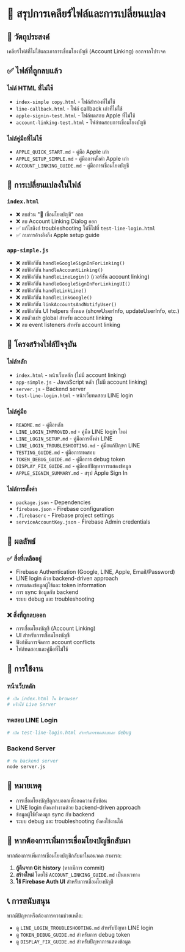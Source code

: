 # 🧹 สรุปการเคลียร์ไฟล์และการเปลี่ยนแปลง

## 🎯 วัตถุประสงค์
เคลียร์ไฟล์ที่ไม่ใช้และเอาการเชื่อมโยงบัญชี (Account Linking) ออกจากโปรเจค

## ✅ ไฟล์ที่ถูกลบแล้ว

### ไฟล์ HTML ที่ไม่ใช้
- `index-simple copy.html` - ไฟล์สำรองที่ไม่ใช้
- `line-callback.html` - ไฟล์ callback เก่าที่ไม่ใช้
- `apple-signin-test.html` - ไฟล์ทดสอบ Apple ที่ไม่ใช้
- `account-linking-test.html` - ไฟล์ทดสอบการเชื่อมโยงบัญชี

### ไฟล์คู่มือที่ไม่ใช้
- `APPLE_QUICK_START.md` - คู่มือ Apple เก่า
- `APPLE_SETUP_SIMPLE.md` - คู่มือการตั้งค่า Apple เก่า
- `ACCOUNT_LINKING_GUIDE.md` - คู่มือการเชื่อมโยงบัญชี

## 🔧 การเปลี่ยนแปลงในไฟล์

### `index.html`
- ❌ ลบส่วน "🔗 เชื่อมโยงบัญชี" ออก
- ❌ ลบ Account Linking Dialog ออก
- ✅ แก้ไขลิงก์ troubleshooting ให้ชี้ไปที่ `test-line-login.html`
- ✅ ลบการอ้างอิงถึง Apple setup guide

### `app-simple.js`
- ❌ ลบฟังก์ชัน `handleGoogleSignInForLinking()`
- ❌ ลบฟังก์ชัน `handleAccountLinking()`
- ❌ ลบฟังก์ชัน `handleLineLogin()` (เวอร์ชัน account linking)
- ❌ ลบฟังก์ชัน `handleGoogleSignInForLinkingUI()`
- ❌ ลบฟังก์ชัน `handleLinkLine()`
- ❌ ลบฟังก์ชัน `handleLinkGoogle()`
- ❌ ลบฟังก์ชัน `linkAccountsAndNotifyUser()`
- ❌ ลบฟังก์ชัน UI helpers ทั้งหมด (showUserInfo, updateUserInfo, etc.)
- ❌ ลบตัวแปร global สำหรับ account linking
- ❌ ลบ event listeners สำหรับ account linking

## 📁 โครงสร้างไฟล์ปัจจุบัน

### ไฟล์หลัก
- `index.html` - หน้าเว็บหลัก (ไม่มี account linking)
- `app-simple.js` - JavaScript หลัก (ไม่มี account linking)
- `server.js` - Backend server
- `test-line-login.html` - หน้าเว็บทดสอบ LINE login

### ไฟล์คู่มือ
- `README.md` - คู่มือหลัก
- `LINE_LOGIN_IMPROVED.md` - คู่มือ LINE login ใหม่
- `LINE_LOGIN_SETUP.md` - คู่มือการตั้งค่า LINE
- `LINE_LOGIN_TROUBLESHOOTING.md` - คู่มือแก้ปัญหา LINE
- `TESTING_GUIDE.md` - คู่มือการทดสอบ
- `TOKEN_DEBUG_GUIDE.md` - คู่มือการ debug token
- `DISPLAY_FIX_GUIDE.md` - คู่มือแก้ปัญหาการแสดงข้อมูล
- `APPLE_SIGNIN_SUMMARY.md` - สรุป Apple Sign In

### ไฟล์การตั้งค่า
- `package.json` - Dependencies
- `firebase.json` - Firebase configuration
- `.firebaserc` - Firebase project settings
- `serviceAccountKey.json` - Firebase Admin credentials

## 🎯 ผลลัพธ์

### ✅ สิ่งที่เหลืออยู่
- Firebase Authentication (Google, LINE, Apple, Email/Password)
- LINE login ด้วย backend-driven approach
- การแสดงข้อมูลผู้ใช้และ token information
- การ sync ข้อมูลกับ backend
- ระบบ debug และ troubleshooting

### ❌ สิ่งที่ถูกลบออก
- การเชื่อมโยงบัญชี (Account Linking)
- UI สำหรับการเชื่อมโยงบัญชี
- ฟังก์ชันการจัดการ account conflicts
- ไฟล์ทดสอบและคู่มือที่ไม่ใช้

## 🚀 การใช้งาน

### หน้าเว็บหลัก
```bash
# เปิด index.html ใน browser
# หรือใช้ Live Server
```

### ทดสอบ LINE Login
```bash
# เปิด test-line-login.html สำหรับการทดสอบและ debug
```

### Backend Server
```bash
# รัน backend server
node server.js
```

## 📝 หมายเหตุ

- การเชื่อมโยงบัญชีถูกลบออกเพื่อลดความซับซ้อน
- LINE login ยังคงทำงานด้วย backend-driven approach
- ข้อมูลผู้ใช้ยังคงถูก sync กับ backend
- ระบบ debug และ troubleshooting ยังคงใช้งานได้

## 🔄 หากต้องการเพิ่มการเชื่อมโยงบัญชีกลับมา

หากต้องการเพิ่มการเชื่อมโยงบัญชีกลับมาในอนาคต สามารถ:

1. **กู้คืนจาก Git history** (หากมีการ commit)
2. **สร้างใหม่** โดยใช้ `ACCOUNT_LINKING_GUIDE.md` เป็นแนวทาง
3. **ใช้ Firebase Auth UI** สำหรับการเชื่อมโยงบัญชี

## 📞 การสนับสนุน

หากมีปัญหาหรือต้องการความช่วยเหลือ:
- ดู `LINE_LOGIN_TROUBLESHOOTING.md` สำหรับปัญหา LINE login
- ดู `TOKEN_DEBUG_GUIDE.md` สำหรับการ debug token
- ดู `DISPLAY_FIX_GUIDE.md` สำหรับปัญหาการแสดงข้อมูล 